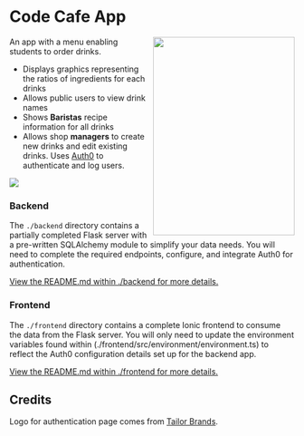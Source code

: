 # Code Cafe App
<img src="https://66.media.tumblr.com/b4597888f3b34bd1f53c1f68a6587b94/0b795c1705c90200-55/s1280x1920/5247dec10643bdf5e1c5b9ba2046bb1743be86d3.png"  width="250" height="350"  align="right">

An app with a menu enabling students to order drinks. 

* Displays graphics representing the ratios of ingredients for each drinks
* Allows public users to view drink names
* Shows **Baristas** recipe information for all drinks 
* Allows shop **managers** to create new drinks and edit existing drinks. Uses <a href="https://auth0.com/">Auth0</a> to authenticate and log users. 


<img src="https://66.media.tumblr.com/9b3e459432f3fda9ea90b0dee2b8aafb/7cddbaf1b736ff63-fe/s1280x1920/f6450b13958cf7c9509f4413cad137f4c71bb5b1.png">


### Backend

The `./backend` directory contains a partially completed Flask server with a pre-written SQLAlchemy module to simplify your data needs. You will need to complete the required endpoints, configure, and integrate Auth0 for authentication.

[View the README.md within ./backend for more details.](./backend/README.md)

### Frontend

The `./frontend` directory contains a complete Ionic frontend to consume the data from the Flask server. You will only need to update the environment variables found within (./frontend/src/environment/environment.ts) to reflect the Auth0 configuration details set up for the backend app. 

[View the README.md within ./frontend for more details.](./frontend/README.md)

## Credits 
Logo for authentication page comes from <a href="https://www.tailorbrands.com">Tailor Brands</a>. 
